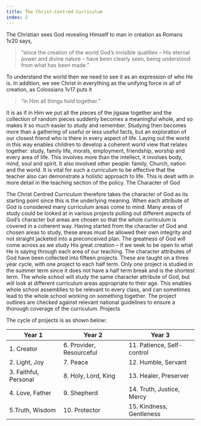 ```yaml
---
title: The Christ-Centred Curriculum
index: 2
---
```


The Christian sees God revealing Himself to man in creation as Romans 1v20 says,

> “since the creation of the world God’s invisible qualities – His eternal power and divine nature – have been clearly seen, being understood from what has been made.”

To understand the world then we need to see it as an expression of who He is. In addition, we see Christ in everything as the unifying force in all of creation, as Colossians 1v17 puts it

> “in Him all things hold together.”

It is as if in Him we put all the pieces of the jigsaw together and the collection of random pieces suddenly becomes a meaningful whole, and so makes it so much easier to study and remember.
Studying then becomes more than a gathering of useful or less useful facts, but an exploration of our closest friend who is there in every aspect of life. Laying out the world in this way enables children to develop a coherent world view that relates together: study, family life, morals, employment, friendship, worship and every area of life.
This involves more than the intellect, it involves body, mind, soul and spirit. It also involved other people: family, Church, nation and the world.
It is vital for such a curriculum to be effective that the teacher also can demonstrate a holistic approach to life. This is dealt with in more detail in the teaching section of the policy.
The Character of God

The Christ Centred Curriculum therefore takes the character of God as its starting point since this is the underlying meaning. When each attribute of God is considered many curriculum areas come to mind. Many areas of study could be looked at in various projects pulling out different aspects of God’s character but areas are chosen so that the whole curriculum is covered in a coherent way.
Having started from the character of God and chosen areas to study, these areas must be allowed their own integrity and not straight jacketed into a preconceived plan. The greatness of God will come across as we study His great creation – if we seek to be open to what He is saying through each area of our teaching.
The character attributes of God have been collected into fifteen projects. These are taught on a three year cycle, with one project to each half term. Only one project is studied in the summer term since it does not have a half term break and is the shortest term.
The whole school will study the same character attribute of God, but will look at different curriculum areas appropriate to their age. This enables whole school assemblies to be relevant to every class, and can sometimes lead to the whole school working on something together.
The project outlines are checked against relevant national guidelines to ensure a thorough coverage of the curriculum.
Projects

The cycle of projects is as shown below:

| Year 1                | Year 2                   | Year 3                     |
| --------------------- | ------------------------ | -------------------------- |
| 1. Creator            | 6. Provider, Resourceful | 11. Patience, Self-control |
| 2. Light, Joy         | 7. Peace                 | 12. Humble, Servant        |
| 3. Faithful, Personal | 8. Holy, Lord, King      | 13. Healer, Preserver      |
| 4. Love, Father       | 9. Shepherd              | 14. Truth, Justice, Mercy  |
| 5.Truth, Wisdom       | 10. Protector            | 15. Kindness, Gentleness   |
